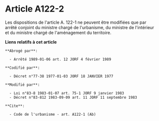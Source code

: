 # Article A122-2

Les dispositions de l'article A. 122-1 ne peuvent être modifiées que par arrêté conjoint du ministre chargé de l'urbanisme,
du ministre de l'intérieur et du ministre chargé de l'aménagement du territoire.

**Liens relatifs à cet article**

	**Abrogé par**:

	  - Arrêté 1989-01-06 art. 12 JORF 4 février 1989

	**Codifié par**:

	  - Décret n°77-38 1977-01-03 JORF 18 JANVIER 1977

	**Modifié par**:

	  - Loi n°83-8 1983-01-07 art. 75-1 JORF 9 janvier 1983
	  - Décret n°83-812 1983-09-09 art. 11 JORF 11 septembre 1983

	**Cite**:

	  - Code de l'urbanisme - art. A122-1 (Ab)
